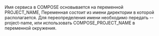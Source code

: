 
Имя сервиса в COMPOSE основывается на переменной PROJECT_NAME,
Переменная состоит из имени директории в которой располагается.
Для переопределения имени необходимо передать --project-name, или использовать COMPOSE_PROJECT_NAME в переменной окружения.
